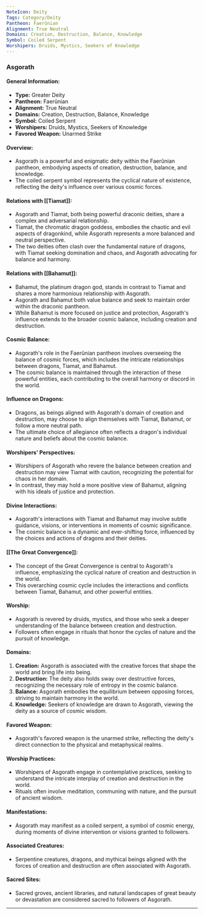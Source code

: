 ```yaml
---
NoteIcon: Deity
Tags: Category/Deity
Pantheon: Faerûnian
Alignment: True Neutral
Domains: Creation, Destruction, Balance, Knowledge
Symbol: Coiled Serpent
Worshipers: Druids, Mystics, Seekers of Knowledge
---
```

### Asgorath

#### General Information:

- **Type:** Greater Deity
- **Pantheon:** Faerûnian
- **Alignment:** True Neutral
- **Domains:** Creation, Destruction, Balance, Knowledge
- **Symbol:** Coiled Serpent
- **Worshipers:** Druids, Mystics, Seekers of Knowledge
- **Favored Weapon:** Unarmed Strike

#### Overview:

- Asgorath is a powerful and enigmatic deity within the Faerûnian pantheon, embodying aspects of creation, destruction, balance, and knowledge.
- The coiled serpent symbol represents the cyclical nature of existence, reflecting the deity's influence over various cosmic forces.

#### Relations with [[Tiamat]]:

- Asgorath and Tiamat, both being powerful draconic deities, share a complex and adversarial relationship.
- Tiamat, the chromatic dragon goddess, embodies the chaotic and evil aspects of dragonkind, while Asgorath represents a more balanced and neutral perspective.
- The two deities often clash over the fundamental nature of dragons, with Tiamat seeking domination and chaos, and Asgorath advocating for balance and harmony.

#### Relations with [[Bahamut]]:

- Bahamut, the platinum dragon god, stands in contrast to Tiamat and shares a more harmonious relationship with Asgorath.
- Asgorath and Bahamut both value balance and seek to maintain order within the draconic pantheon.
- While Bahamut is more focused on justice and protection, Asgorath's influence extends to the broader cosmic balance, including creation and destruction.

#### Cosmic Balance:

- Asgorath's role in the Faerûnian pantheon involves overseeing the balance of cosmic forces, which includes the intricate relationships between dragons, Tiamat, and Bahamut.
- The cosmic balance is maintained through the interaction of these powerful entities, each contributing to the overall harmony or discord in the world.

#### Influence on Dragons:

- Dragons, as beings aligned with Asgorath's domain of creation and destruction, may choose to align themselves with Tiamat, Bahamut, or follow a more neutral path.
- The ultimate choice of allegiance often reflects a dragon's individual nature and beliefs about the cosmic balance.

#### Worshipers' Perspectives:

- Worshipers of Asgorath who revere the balance between creation and destruction may view Tiamat with caution, recognizing the potential for chaos in her domain.
- In contrast, they may hold a more positive view of Bahamut, aligning with his ideals of justice and protection.

#### Divine Interactions:

- Asgorath's interactions with Tiamat and Bahamut may involve subtle guidance, visions, or interventions in moments of cosmic significance.
- The cosmic balance is a dynamic and ever-shifting force, influenced by the choices and actions of dragons and their deities.

#### [[The Great Convergence]]:

- The concept of the Great Convergence is central to Asgorath's influence, emphasizing the cyclical nature of creation and destruction in the world.
- This overarching cosmic cycle includes the interactions and conflicts between Tiamat, Bahamut, and other powerful entities.

#### Worship:

- Asgorath is revered by druids, mystics, and those who seek a deeper understanding of the balance between creation and destruction.
- Followers often engage in rituals that honor the cycles of nature and the pursuit of knowledge.

#### Domains:

1. **Creation:** Asgorath is associated with the creative forces that shape the world and bring life into being.
2. **Destruction:** The deity also holds sway over destructive forces, recognizing the necessary role of entropy in the cosmic balance.
3. **Balance:** Asgorath embodies the equilibrium between opposing forces, striving to maintain harmony in the world.
4. **Knowledge:** Seekers of knowledge are drawn to Asgorath, viewing the deity as a source of cosmic wisdom.

#### Favored Weapon:

- Asgorath's favored weapon is the unarmed strike, reflecting the deity's direct connection to the physical and metaphysical realms.

#### Worship Practices:

- Worshipers of Asgorath engage in contemplative practices, seeking to understand the intricate interplay of creation and destruction in the world.
- Rituals often involve meditation, communing with nature, and the pursuit of ancient wisdom.

#### Manifestations:

- Asgorath may manifest as a coiled serpent, a symbol of cosmic energy, during moments of divine intervention or visions granted to followers.

#### Associated Creatures:

- Serpentine creatures, dragons, and mythical beings aligned with the forces of creation and destruction are often associated with Asgorath.

#### Sacred Sites:

- Sacred groves, ancient libraries, and natural landscapes of great beauty or devastation are considered sacred to followers of Asgorath.



---
